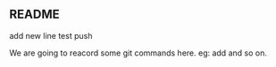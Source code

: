 ## README

add new line
test push

We are going to reacord some git commands here. eg: add and so on.
